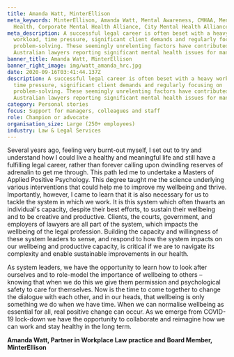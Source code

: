 ```yaml
---
title: Amanda Watt, MinterEllison
meta_keywords: MinterEllison, Amanda Watt, Mental Awareness, CMHAA, Mental
  Health, Corporate Mental Health Alliance, City Mental Health Alliance.
meta_description: A successful legal career is often beset with a heavy
  workload, time pressure, significant client demands and regularly focusing on
  problem-solving. These seemingly unrelenting factors have contributed to
  Australian lawyers reporting significant mental health issues for many years.
banner_title: Amanda Watt, MinterEllison
banner_right_image: img/watt_amanda_hrc.jpg
date: 2020-09-16T03:41:44.137Z
description: A successful legal career is often beset with a heavy workload,
  time pressure, significant client demands and regularly focusing on
  problem-solving. These seemingly unrelenting factors have contributed to
  Australian lawyers reporting significant mental health issues for many years
category: Personal stories
focus: Support for managers, colleagues and staff
role: Champion or advocate
organisation_size: Large (250+ employees)
industry: Law & Legal Services
---
```

Several years ago, feeling very burnt-out myself, I set out to try and understand how I could live a healthy and meaningful life and still have a fulfilling legal career, rather than forever calling upon dwindling reserves of adrenalin to get me through. This path led me to undertake a Masters of Applied Positive Psychology. This degree taught me the science underlying various interventions that could help me to improve my wellbeing and thrive. Importantly, however, I came to learn that it is also necessary for us to tackle the system in which we work. It is this system which often thwarts an individual's capacity, despite their best efforts, to sustain their wellbeing and to be creative and productive. Clients, the courts, government, and employers of lawyers are all part of the system, which impacts the wellbeing of the legal profession. Building the capacity and willingness of these system leaders to sense, and respond to how the system impacts on our wellbeing and productive capacity, is critical if we are to navigate its complexity and enable sustainable improvements in our health.

As system leaders, we have the opportunity to learn how to look after ourselves and to role-model the importance of wellbeing to others – knowing that when we do this we give them permission and psychological safety to care for themselves. Now is the time to come together to change the dialogue with each other, and in our heads, that wellbeing is only something we do when we have time. When we can normalise wellbeing as essential for all, real positive change can occur. As we emerge from COVID-19 lock-down we have the opportunity to collaborate and reimagine how we can work and stay healthy in the long term.

**Amanda Watt, Partner in Workplace Law practice and Board Member, MinterEllison**